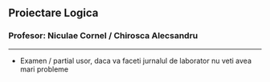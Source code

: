 ## Proiectare Logica
### Profesor: Niculae Cornel / Chirosca Alecsandru
--------
* Examen / partial usor, daca va faceti jurnalul de laborator nu veti avea mari probleme